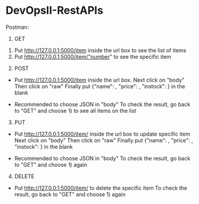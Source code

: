 # DevOpsII-RestAPIs

Postman:
1. GET
1) Put http://127.0.0.1:5000/item inside the url box to see the list of items
2) Put http://127.0.0.1:5000/item/"number" to see the specific item

2. POST
- Put http://127.0.0.1:5000/item inside the url box. 
  Next click on "body" 
  Then click on "raw" 
  Finally put {"name": <product name>, "price": <number>, "instock": <number>} in the blank
* Recommended to choose JSON in "body"
  To check the result, go back to "GET" and choose 1) to see all items on the list

3. PUT
- Put http://127.0.0.1:5000/item/ <number> inside the url box to update specific item
  Next click on "body" 
  Then click on "raw" 
  Finally put {"name": <product name>, "price": <number>, "instock": <number>} in the blank
* Recommended to choose JSON in "body"
  To check the result, go back to "GET" and choose 1) again

4. DELETE
- Put http://127.0.0.1:5000/item/ <number> to delete the specific item
  To check the result, go back to "GET" and choose 1) again
